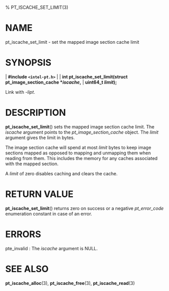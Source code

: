 % PT_ISCACHE_SET_LIMIT(3)

<!---
 ! Copyright (c) 2017-2020, Intel Corporation
 !
 ! Redistribution and use in source and binary forms, with or without
 ! modification, are permitted provided that the following conditions are met:
 !
 !  * Redistributions of source code must retain the above copyright notice,
 !    this list of conditions and the following disclaimer.
 !  * Redistributions in binary form must reproduce the above copyright notice,
 !    this list of conditions and the following disclaimer in the documentation
 !    and/or other materials provided with the distribution.
 !  * Neither the name of Intel Corporation nor the names of its contributors
 !    may be used to endorse or promote products derived from this software
 !    without specific prior written permission.
 !
 ! THIS SOFTWARE IS PROVIDED BY THE COPYRIGHT HOLDERS AND CONTRIBUTORS "AS IS"
 ! AND ANY EXPRESS OR IMPLIED WARRANTIES, INCLUDING, BUT NOT LIMITED TO, THE
 ! IMPLIED WARRANTIES OF MERCHANTABILITY AND FITNESS FOR A PARTICULAR PURPOSE
 ! ARE DISCLAIMED. IN NO EVENT SHALL THE COPYRIGHT OWNER OR CONTRIBUTORS BE
 ! LIABLE FOR ANY DIRECT, INDIRECT, INCIDENTAL, SPECIAL, EXEMPLARY, OR
 ! CONSEQUENTIAL DAMAGES (INCLUDING, BUT NOT LIMITED TO, PROCUREMENT OF
 ! SUBSTITUTE GOODS OR SERVICES; LOSS OF USE, DATA, OR PROFITS; OR BUSINESS
 ! INTERRUPTION) HOWEVER CAUSED AND ON ANY THEORY OF LIABILITY, WHETHER IN
 ! CONTRACT, STRICT LIABILITY, OR TORT (INCLUDING NEGLIGENCE OR OTHERWISE)
 ! ARISING IN ANY WAY OUT OF THE USE OF THIS SOFTWARE, EVEN IF ADVISED OF THE
 ! POSSIBILITY OF SUCH DAMAGE.
 !-->

# NAME

pt_iscache_set_limit - set the mapped image section cache limit


# SYNOPSIS

| **\#include `<intel-pt.h>`**
|
| **int pt_iscache_set_limit(struct pt_image_section_cache \**iscache*,**
|                          **uint64_t *limit*);**

Link with *-lipt*.


# DESCRIPTION

**pt_iscache_set_limit**() sets the mapped image section cache limit.  The
*iscache* argument points to the *pt_image_section_cache* object.  The *limit*
argument gives the limit in bytes.

The image section cache will spend at most *limit* bytes to keep image sections
mapped as opposed to mapping and unmapping them when reading from them.  This
includes the memory for any caches associated with the mapped section.

A *limit* of zero disables caching and clears the cache.


# RETURN VALUE

**pt_iscache_set_limit**() returns zero on success or a negative *pt_error_code*
enumeration constant in case of an error.


# ERRORS

pte_invalid
:   The *iscache* argument is NULL.


# SEE ALSO

**pt_iscache_alloc**(3), **pt_iscache_free**(3), **pt_iscache_read**(3)

